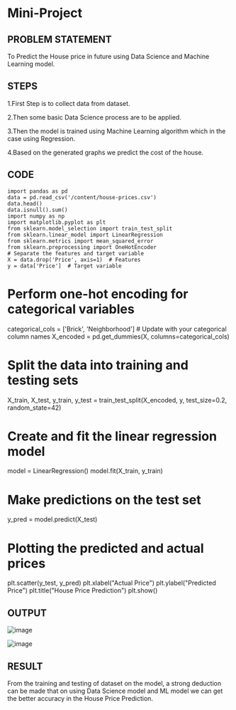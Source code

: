 # Mini-Project
## PROBLEM STATEMENT
To Predict the House price in future using Data Science and Machine Learning model.

## STEPS
1.First Step is to collect data from dataset.

2.Then some basic Data Science process are to be applied.

3.Then the model is trained using Machine Learning algorithm which in the case using Regression.

4.Based on the generated graphs we predict the cost of the house.

## CODE
```
import pandas as pd
data = pd.read_csv('/content/house-prices.csv')
data.head()
data.isnull().sum()
import numpy as np
import matplotlib.pyplot as plt
from sklearn.model_selection import train_test_split
from sklearn.linear_model import LinearRegression
from sklearn.metrics import mean_squared_error
from sklearn.preprocessing import OneHotEncoder
# Separate the features and target variable
X = data.drop('Price', axis=1)  # Features
y = data['Price']  # Target variable
```
# Perform one-hot encoding for categorical variables
categorical_cols = ['Brick', 'Neighborhood']  # Update with your categorical column names
X_encoded = pd.get_dummies(X, columns=categorical_cols)

# Split the data into training and testing sets
X_train, X_test, y_train, y_test = train_test_split(X_encoded, y, test_size=0.2, random_state=42)

# Create and fit the linear regression model
model = LinearRegression()
model.fit(X_train, y_train)

# Make predictions on the test set
y_pred = model.predict(X_test)

# Plotting the predicted and actual prices
plt.scatter(y_test, y_pred)
plt.xlabel("Actual Price")
plt.ylabel("Predicted Price")
plt.title("House Price Prediction")
plt.show()

## OUTPUT
![image](https://github.com/pradeepasri26/Mini-Project/assets/131433142/f352a1de-6e74-491e-a3d8-51265a6426b0)

![image](https://github.com/pradeepasri26/Mini-Project/assets/131433142/25302115-06a9-42fb-98b0-1bcea7dd5ba1)

## RESULT
From the training and testing of dataset on the model, a strong deduction can be made that on using Data Science model and ML model we can get the better accuracy in the House Price Prediction.




